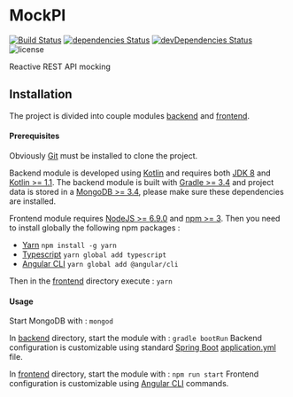 # MockPI

[![Build Status](https://travis-ci.org/jntakpe/mockpi.svg?branch=master)](https://travis-ci.org/jntakpe/mockpi)
[![dependencies Status](https://david-dm.org/jntakpe/mockpi/status.svg?path=frontend)](https://david-dm.org/jntakpe/mockpi?path=frontend)
[![devDependencies Status](https://david-dm.org/jntakpe/mockpi/dev-status.svg?path=frontend)](https://david-dm.org/jntakpe/mockpi?path=frontend&type=dev)
![license](https://img.shields.io/badge/license-MIT-blue.svg)

Reactive REST API mocking

## Installation

The project is divided into couple modules [backend](/backend) and [frontend](/frontend).

#### Prerequisites
 
Obviously [Git](https://git-scm.com/) must be installed to clone the project.

Backend module is developed using [Kotlin](https://kotlinlang.org/) and requires both [JDK 8](http://openjdk.java.net/) and 
[Kotlin >= 1.1](https://kotlinlang.org/). The backend module is built with [Gradle >= 3.4](https://gradle.org/) and project data is stored 
in a [MongoDB >= 3.4](https://www.mongodb.com/download-center?jmp=docs), please make sure these dependencies are installed.

Frontend module requires [NodeJS >= 6.9.0](https://nodejs.org/en/) and [npm >= 3](https://www.npmjs.com/).
Then you need to install globally the following npm packages :
* [Yarn](https://yarnpkg.com) ``npm install -g yarn``
* [Typescript](https://github.com/Microsoft/TypeScript) ``yarn global add typescript``
* [Angular CLI](https://github.com/angular/angular-cli) ``yarn global add @angular/cli``

Then in the [frontend](/frontend) directory execute : ``yarn``

#### Usage

Start MongoDB with : ``mongod``

In [backend](/backend) directory, start the module with : ``gradle bootRun``
Backend configuration is customizable using standard [Spring Boot](https://docs.spring.io/spring-boot/docs/current/reference/html/boot-features-external-config.html) 
[application.yml](/backend/src/main/resources/application.yml) file.

In [frontend](/frontend) directory, start the module with : ``npm run start``
Frontend configuration is customizable using [Angular CLI](https://github.com/angular/angular-cli/wiki) commands.